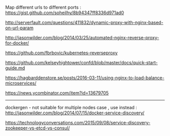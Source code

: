 Map different urls to different ports : https://gist.github.com/soheilhy/8b94347ff8336d971ad0

http://serverfault.com/questions/411832/dynamic-proxy-with-nginx-based-on-url-param

http://jasonwilder.com/blog/2014/03/25/automated-nginx-reverse-proxy-for-docker/

https://github.com/fbrbovic/kubernetes-reverseproxy

https://github.com/kelseyhightower/confd/blob/master/docs/quick-start-guide.md

https://hagbarddenstore.se/posts/2016-03-11/using-nginx-to-load-balance-microservices/

https://news.ycombinator.com/item?id=13679705


-----
dockergen - not suitable for multiple nodes case , use instead : http://jasonwilder.com/blog/2014/07/15/docker-service-discovery/

https://technologyconversations.com/2015/09/08/service-discovery-zookeeper-vs-etcd-vs-consul/